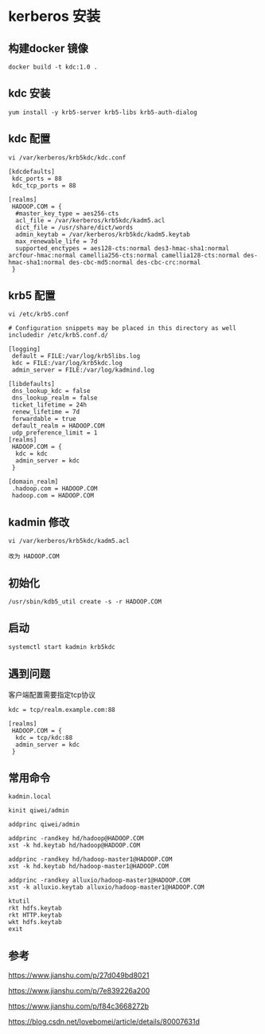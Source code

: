 # kerberos 安装

## 构建docker 镜像

```
docker build -t kdc:1.0 .
```

## kdc 安装

`yum install -y krb5-server krb5-libs krb5-auth-dialog`

## kdc 配置

```shell
vi /var/kerberos/krb5kdc/kdc.conf
```

```
[kdcdefaults]
 kdc_ports = 88
 kdc_tcp_ports = 88

[realms]
 HADOOP.COM = {
  #master_key_type = aes256-cts
  acl_file = /var/kerberos/krb5kdc/kadm5.acl
  dict_file = /usr/share/dict/words
  admin_keytab = /var/kerberos/krb5kdc/kadm5.keytab
  max_renewable_life = 7d
  supported_enctypes = aes128-cts:normal des3-hmac-sha1:normal arcfour-hmac:normal camellia256-cts:normal camellia128-cts:normal des-hmac-sha1:normal des-cbc-md5:normal des-cbc-crc:normal
 }
```

## krb5 配置

```shell
vi /etc/krb5.conf
```

```
# Configuration snippets may be placed in this directory as well
includedir /etc/krb5.conf.d/

[logging]
 default = FILE:/var/log/krb5libs.log
 kdc = FILE:/var/log/krb5kdc.log
 admin_server = FILE:/var/log/kadmind.log

[libdefaults]
 dns_lookup_kdc = false
 dns_lookup_realm = false
 ticket_lifetime = 24h
 renew_lifetime = 7d
 forwardable = true
 default_realm = HADOOP.COM
 udp_preference_limit = 1
[realms]
 HADOOP.COM = {
  kdc = kdc
  admin_server = kdc
 }

[domain_realm]
 .hadoop.com = HADOOP.COM
 hadoop.com = HADOOP.COM
```



## kadmin 修改

```shell
vi /var/kerberos/krb5kdc/kadm5.acl

改为 HADOOP.COM
```

## 初始化

```
/usr/sbin/kdb5_util create -s -r HADOOP.COM
```

## 启动

```bash
systemctl start kadmin krb5kdc
```

## 遇到问题

客户端配置需要指定tcp协议

```
kdc = tcp/realm.example.com:88

[realms]
 HADOOP.COM = {
  kdc = tcp/kdc:88
  admin_server = kdc
 }
```

## 常用命令

```
kadmin.local

kinit qiwei/admin

addprinc qiwei/admin

addprinc -randkey hd/hadoop@HADOOP.COM
xst -k hd.keytab hd/hadoop@HADOOP.COM

addprinc -randkey hd/hadoop-master1@HADOOP.COM
xst -k hd.keytab hd/hadoop-master1@HADOOP.COM

addprinc -randkey alluxio/hadoop-master1@HADOOP.COM
xst -k alluxio.keytab alluxio/hadoop-master1@HADOOP.COM

ktutil
rkt hdfs.keytab    
rkt HTTP.keytab
wkt hdfs.keytab  
exit
```





## 参考

https://www.jianshu.com/p/27d049bd8021

https://www.jianshu.com/p/7e839226a200

https://www.jianshu.com/p/f84c3668272b

https://blog.csdn.net/lovebomei/article/details/80007631d